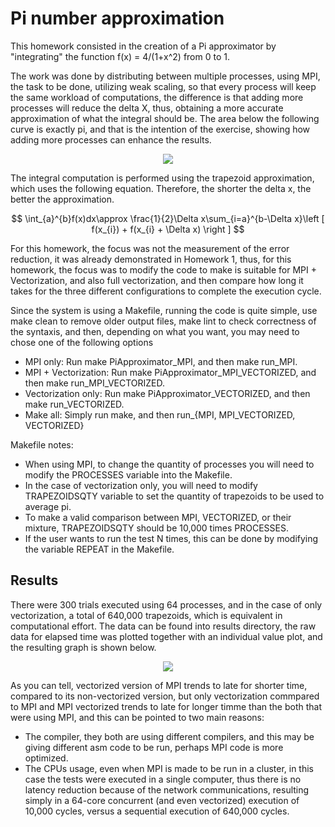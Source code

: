 # Pi number approximation

This homework consisted in the creation of a Pi approximator by "integrating" the function f(x) = 4/(1+x^2) from 0 to 1.

The work was done by distributing between multiple processes, using MPI, the task to be done, utilizing weak scaling, so that every process will keep the same workload of computations, the difference is that adding more processes will reduce the delta X, thus, obtaining a more accurate approximation of what the integral should be. The area below the following curve is exactly pi, and that is the intention of the exercise, showing how adding more processes can enhance the results. 

<p align="center">
  <img src="https://user-images.githubusercontent.com/18760154/231065792-b40f1d9a-76bf-4929-bb78-8be7007e7ab0.png" />
</p>

The integral computation is performed using the trapezoid approximation, which uses the following equation. Therefore, the shorter the delta x, the better the approximation.

$$ \int_{a}^{b}f(x)dx\approx \frac{1}{2}\Delta x\sum_{i=a}^{b-\Delta x}\left [ f(x_{i}) + f(x_{i} + \Delta x) \right ] $$

For this homework, the focus was not the measurement of the error reduction, it was already demonstrated in Homework 1, thus, for this homework, the focus was to modify the code to make is suitable for MPI + Vectorization, and also full vectorization, and then compare how long it takes for the three different configurations to complete the execution cycle.

Since the system is using a Makefile, running the code is quite simple, use make clean to remove older output files, make lint to check correctness of the syntaxis, and then, depending on what you want, you may need to chose one of the following options
  - MPI only: Run make PiApproximator_MPI, and then make run_MPI.
  - MPI + Vectorization: Run make PiApproximator_MPI_VECTORIZED, and then make run_MPI_VECTORIZED.
  - Vectorization only: Run make PiApproximator_VECTORIZED, and then make run_VECTORIZED.
  - Make all: Simply run make, and then run_{MPI, MPI_VECTORIZED, VECTORIZED}

Makefile notes:
  - When using MPI, to change the quantity of processes you will need to modify the PROCESSES variable into the Makefile. 
  - In the case of vectorization only, you will need to modify TRAPEZOIDSQTY variable to set the quantity of trapezoids to be used to average pi. 
  - To make a valid comparison between MPI, VECTORIZED, or their mixture, TRAPEZOIDSQTY should be 10,000 times PROCESSES.
  - If the user wants to run the test N times, this can be done by modifying the variable REPEAT in the Makefile.

## Results

There were 300 trials executed using  64 processes, and in the case of only vectorization, a total of 640,000 trapezoids, which is equivalent in computational effort. The data can be found into results directory, the raw data for elapsed time was plotted together with an individual value plot, and the resulting graph is shown below.

<p align="center">
  <img src="https://github.com/trejkev/High-Performance-Computing-I-2023/assets/18760154/07dd9ce1-e967-470f-a211-3b13c314fa8d" />
</p>

As you can tell, vectorized version of MPI trends to late for shorter time, compared to its non-vectorized version, but only vectorization commpared to MPI and MPI vectorized trends to late for longer timme than the both that were using MPI, and this can be pointed to two main reasons:
  - The compiler, they both are using different compilers, and this may be giving different asm code to be run, perhaps MPI code is more optimized.
  - The CPUs usage, even when MPI is made to be run in a cluster, in this case the tests were executed in a single computer, thus there is no latency reduction because of the network communications, resulting simply in a 64-core concurrent (and even vectorized) execution of 10,000 cycles, versus a sequential execution of 640,000 cycles.
